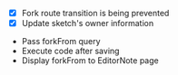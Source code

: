 - [x] Fork route transition is being prevented 
- [x] Update sketch's owner information
- Pass forkFrom query
- Execute code after saving
- Display forkFrom to EditorNote page
